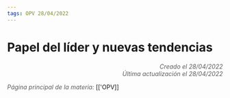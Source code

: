 ```yaml
---
tags: OPV 28/04/2022
---
```


# Papel del líder y nuevas tendencias
<div style="text-align: right; opacity: 0.7; font-style: italic;">Creado el 28/04/2022</div>
<div style="text-align: right; opacity: 0.7; font-style: italic;">Última actualización el 28/04/2022</div>



<span style="opacity: 0.7; font-style: italic;">Página principal de la materia:</span> [['OPV]]
